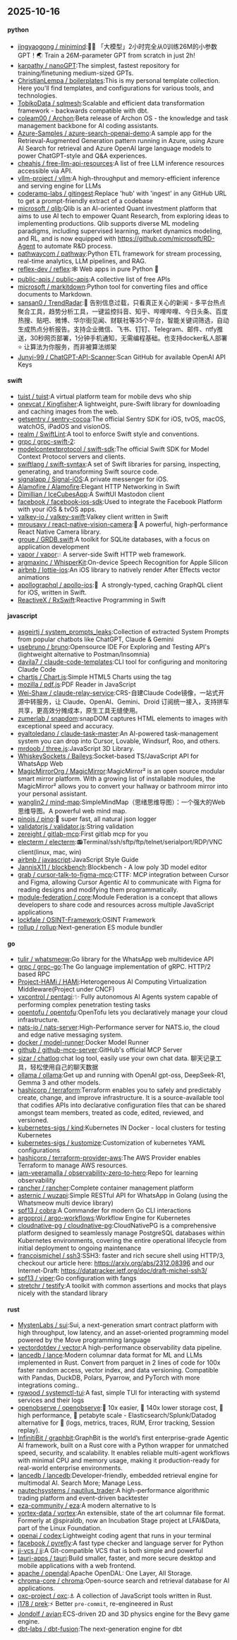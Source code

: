 ## 2025-10-16

#### python
* [jingyaogong / minimind](https://github.com/jingyaogong/minimind):🚀🚀 「大模型」2小时完全从0训练26M的小参数GPT！🌏 Train a 26M-parameter GPT from scratch in just 2h!
* [karpathy / nanoGPT](https://github.com/karpathy/nanoGPT):The simplest, fastest repository for training/finetuning medium-sized GPTs.
* [ChristianLempa / boilerplates](https://github.com/ChristianLempa/boilerplates):This is my personal template collection. Here you'll find templates, and configurations for various tools, and technologies.
* [TobikoData / sqlmesh](https://github.com/TobikoData/sqlmesh):Scalable and efficient data transformation framework - backwards compatible with dbt.
* [coleam00 / Archon](https://github.com/coleam00/Archon):Beta release of Archon OS - the knowledge and task management backbone for AI coding assistants.
* [Azure-Samples / azure-search-openai-demo](https://github.com/Azure-Samples/azure-search-openai-demo):A sample app for the Retrieval-Augmented Generation pattern running in Azure, using Azure AI Search for retrieval and Azure OpenAI large language models to power ChatGPT-style and Q&A experiences.
* [cheahjs / free-llm-api-resources](https://github.com/cheahjs/free-llm-api-resources):A list of free LLM inference resources accessible via API.
* [vllm-project / vllm](https://github.com/vllm-project/vllm):A high-throughput and memory-efficient inference and serving engine for LLMs
* [coderamp-labs / gitingest](https://github.com/coderamp-labs/gitingest):Replace 'hub' with 'ingest' in any GitHub URL to get a prompt-friendly extract of a codebase
* [microsoft / qlib](https://github.com/microsoft/qlib):Qlib is an AI-oriented Quant investment platform that aims to use AI tech to empower Quant Research, from exploring ideas to implementing productions. Qlib supports diverse ML modeling paradigms, including supervised learning, market dynamics modeling, and RL, and is now equipped with https://github.com/microsoft/RD-Agent to automate R&D process.
* [pathwaycom / pathway](https://github.com/pathwaycom/pathway):Python ETL framework for stream processing, real-time analytics, LLM pipelines, and RAG.
* [reflex-dev / reflex](https://github.com/reflex-dev/reflex):🕸️ Web apps in pure Python 🐍
* [public-apis / public-apis](https://github.com/public-apis/public-apis):A collective list of free APIs
* [microsoft / markitdown](https://github.com/microsoft/markitdown):Python tool for converting files and office documents to Markdown.
* [sansan0 / TrendRadar](https://github.com/sansan0/TrendRadar):🎯 告别信息过载，只看真正关心的新闻 - 多平台热点聚合工具，趋势分析工具，一键监控抖音、知乎、哔哩哔哩、今日头条、百度热搜、贴吧、微博、华尔街见闻、财联社等35个平台，智能关键词筛选，自动生成热点分析报告。支持企业微信、飞书、钉钉、Telegram、邮件、ntfy推送，30秒网页部署，1分钟手机通知，无需编程基础。也支持docker私人部署⭐ 让算法为你服务，而非被算法绑架
* [Junyi-99 / ChatGPT-API-Scanner](https://github.com/Junyi-99/ChatGPT-API-Scanner):Scan GitHub for available OpenAI API Keys

#### swift
* [tuist / tuist](https://github.com/tuist/tuist):A virtual platform team for mobile devs who ship
* [onevcat / Kingfisher](https://github.com/onevcat/Kingfisher):A lightweight, pure-Swift library for downloading and caching images from the web.
* [getsentry / sentry-cocoa](https://github.com/getsentry/sentry-cocoa):The official Sentry SDK for iOS, tvOS, macOS, watchOS, iPadOS and visionOS.
* [realm / SwiftLint](https://github.com/realm/SwiftLint):A tool to enforce Swift style and conventions.
* [grpc / grpc-swift-2](https://github.com/grpc/grpc-swift-2):
* [modelcontextprotocol / swift-sdk](https://github.com/modelcontextprotocol/swift-sdk):The official Swift SDK for Model Context Protocol servers and clients.
* [swiftlang / swift-syntax](https://github.com/swiftlang/swift-syntax):A set of Swift libraries for parsing, inspecting, generating, and transforming Swift source code.
* [signalapp / Signal-iOS](https://github.com/signalapp/Signal-iOS):A private messenger for iOS.
* [Alamofire / Alamofire](https://github.com/Alamofire/Alamofire):Elegant HTTP Networking in Swift
* [Dimillian / IceCubesApp](https://github.com/Dimillian/IceCubesApp):A SwiftUI Mastodon client
* [facebook / facebook-ios-sdk](https://github.com/facebook/facebook-ios-sdk):Used to integrate the Facebook Platform with your iOS & tvOS apps.
* [valkey-io / valkey-swift](https://github.com/valkey-io/valkey-swift):Valkey client written in Swift
* [mrousavy / react-native-vision-camera](https://github.com/mrousavy/react-native-vision-camera):📸 A powerful, high-performance React Native Camera library.
* [groue / GRDB.swift](https://github.com/groue/GRDB.swift):A toolkit for SQLite databases, with a focus on application development
* [vapor / vapor](https://github.com/vapor/vapor):💧 A server-side Swift HTTP web framework.
* [argmaxinc / WhisperKit](https://github.com/argmaxinc/WhisperKit):On-device Speech Recognition for Apple Silicon
* [airbnb / lottie-ios](https://github.com/airbnb/lottie-ios):An iOS library to natively render After Effects vector animations
* [apollographql / apollo-ios](https://github.com/apollographql/apollo-ios):📱  A strongly-typed, caching GraphQL client for iOS, written in Swift.
* [ReactiveX / RxSwift](https://github.com/ReactiveX/RxSwift):Reactive Programming in Swift

#### javascript
* [asgeirtj / system_prompts_leaks](https://github.com/asgeirtj/system_prompts_leaks):Collection of extracted System Prompts from popular chatbots like ChatGPT, Claude & Gemini
* [usebruno / bruno](https://github.com/usebruno/bruno):Opensource IDE For Exploring and Testing API's (lightweight alternative to Postman/Insomnia)
* [davila7 / claude-code-templates](https://github.com/davila7/claude-code-templates):CLI tool for configuring and monitoring Claude Code
* [chartjs / Chart.js](https://github.com/chartjs/Chart.js):Simple HTML5 Charts using the <canvas> tag
* [mozilla / pdf.js](https://github.com/mozilla/pdf.js):PDF Reader in JavaScript
* [Wei-Shaw / claude-relay-service](https://github.com/Wei-Shaw/claude-relay-service):CRS-自建Claude Code镜像，一站式开源中转服务，让 Claude、OpenAI、Gemini、Droid 订阅统一接入，支持拼车共享，更高效分摊成本，原生工具无缝使用。
* [zumerlab / snapdom](https://github.com/zumerlab/snapdom):snapDOM captures HTML elements to images with exceptional speed and accuracy.
* [eyaltoledano / claude-task-master](https://github.com/eyaltoledano/claude-task-master):An AI-powered task-management system you can drop into Cursor, Lovable, Windsurf, Roo, and others.
* [mrdoob / three.js](https://github.com/mrdoob/three.js):JavaScript 3D Library.
* [WhiskeySockets / Baileys](https://github.com/WhiskeySockets/Baileys):Socket-based TS/JavaScript API for WhatsApp Web
* [MagicMirrorOrg / MagicMirror](https://github.com/MagicMirrorOrg/MagicMirror):MagicMirror² is an open source modular smart mirror platform. With a growing list of installable modules, the MagicMirror² allows you to convert your hallway or bathroom mirror into your personal assistant.
* [wanglin2 / mind-map](https://github.com/wanglin2/mind-map):SimpleMindMap（思绪思维导图）：一个强大的Web思维导图。A powerful web mind map.
* [pinojs / pino](https://github.com/pinojs/pino):🌲 super fast, all natural json logger
* [validatorjs / validator.js](https://github.com/validatorjs/validator.js):String validation
* [zereight / gitlab-mcp](https://github.com/zereight/gitlab-mcp):First gitlab mcp for you
* [electerm / electerm](https://github.com/electerm/electerm):📻Terminal/ssh/sftp/ftp/telnet/serialport/RDP/VNC client(linux, mac, win)
* [airbnb / javascript](https://github.com/airbnb/javascript):JavaScript Style Guide
* [JannisX11 / blockbench](https://github.com/JannisX11/blockbench):Blockbench - A low poly 3D model editor
* [grab / cursor-talk-to-figma-mcp](https://github.com/grab/cursor-talk-to-figma-mcp):CTTF: MCP integration between Cursor and Figma, allowing Cursor Agentic AI to communicate with Figma for reading designs and modifying them programmatically.
* [module-federation / core](https://github.com/module-federation/core):Module Federation is a concept that allows developers to share code and resources across multiple JavaScript applications
* [lockfale / OSINT-Framework](https://github.com/lockfale/OSINT-Framework):OSINT Framework
* [rollup / rollup](https://github.com/rollup/rollup):Next-generation ES module bundler

#### go
* [tulir / whatsmeow](https://github.com/tulir/whatsmeow):Go library for the WhatsApp web multidevice API
* [grpc / grpc-go](https://github.com/grpc/grpc-go):The Go language implementation of gRPC. HTTP/2 based RPC
* [Project-HAMi / HAMi](https://github.com/Project-HAMi/HAMi):Heterogeneous AI Computing Virtualization Middleware(Project under CNCF)
* [vxcontrol / pentagi](https://github.com/vxcontrol/pentagi):✨ Fully autonomous AI Agents system capable of performing complex penetration testing tasks
* [opentofu / opentofu](https://github.com/opentofu/opentofu):OpenTofu lets you declaratively manage your cloud infrastructure.
* [nats-io / nats-server](https://github.com/nats-io/nats-server):High-Performance server for NATS.io, the cloud and edge native messaging system.
* [docker / model-runner](https://github.com/docker/model-runner):Docker Model Runner
* [github / github-mcp-server](https://github.com/github/github-mcp-server):GitHub's official MCP Server
* [sjzar / chatlog](https://github.com/sjzar/chatlog):chat log tool, easily use your own chat data. 聊天记录工具，轻松使用自己的聊天数据
* [ollama / ollama](https://github.com/ollama/ollama):Get up and running with OpenAI gpt-oss, DeepSeek-R1, Gemma 3 and other models.
* [hashicorp / terraform](https://github.com/hashicorp/terraform):Terraform enables you to safely and predictably create, change, and improve infrastructure. It is a source-available tool that codifies APIs into declarative configuration files that can be shared amongst team members, treated as code, edited, reviewed, and versioned.
* [kubernetes-sigs / kind](https://github.com/kubernetes-sigs/kind):Kubernetes IN Docker - local clusters for testing Kubernetes
* [kubernetes-sigs / kustomize](https://github.com/kubernetes-sigs/kustomize):Customization of kubernetes YAML configurations
* [hashicorp / terraform-provider-aws](https://github.com/hashicorp/terraform-provider-aws):The AWS Provider enables Terraform to manage AWS resources.
* [iam-veeramalla / observability-zero-to-hero](https://github.com/iam-veeramalla/observability-zero-to-hero):Repo for learning observability
* [rancher / rancher](https://github.com/rancher/rancher):Complete container management platform
* [asternic / wuzapi](https://github.com/asternic/wuzapi):Simple RESTful API for WhatsApp in Golang (using the Whatsmeow multi device library)
* [spf13 / cobra](https://github.com/spf13/cobra):A Commander for modern Go CLI interactions
* [argoproj / argo-workflows](https://github.com/argoproj/argo-workflows):Workflow Engine for Kubernetes
* [cloudnative-pg / cloudnative-pg](https://github.com/cloudnative-pg/cloudnative-pg):CloudNativePG is a comprehensive platform designed to seamlessly manage PostgreSQL databases within Kubernetes environments, covering the entire operational lifecycle from initial deployment to ongoing maintenance
* [francoismichel / ssh3](https://github.com/francoismichel/ssh3):SSH3: faster and rich secure shell using HTTP/3, checkout our article here: https://arxiv.org/abs/2312.08396 and our Internet-Draft: https://datatracker.ietf.org/doc/draft-michel-ssh3/
* [spf13 / viper](https://github.com/spf13/viper):Go configuration with fangs
* [stretchr / testify](https://github.com/stretchr/testify):A toolkit with common assertions and mocks that plays nicely with the standard library

#### rust
* [MystenLabs / sui](https://github.com/MystenLabs/sui):Sui, a next-generation smart contract platform with high throughput, low latency, and an asset-oriented programming model powered by the Move programming language
* [vectordotdev / vector](https://github.com/vectordotdev/vector):A high-performance observability data pipeline.
* [lancedb / lance](https://github.com/lancedb/lance):Modern columnar data format for ML and LLMs implemented in Rust. Convert from parquet in 2 lines of code for 100x faster random access, vector index, and data versioning. Compatible with Pandas, DuckDB, Polars, Pyarrow, and PyTorch with more integrations coming..
* [rgwood / systemctl-tui](https://github.com/rgwood/systemctl-tui):A fast, simple TUI for interacting with systemd services and their logs
* [openobserve / openobserve](https://github.com/openobserve/openobserve):🚀 10x easier, 🚀 140x lower storage cost, 🚀 high performance, 🚀 petabyte scale - Elasticsearch/Splunk/Datadog alternative for 🚀 (logs, metrics, traces, RUM, Error tracking, Session replay).
* [InfinitiBit / graphbit](https://github.com/InfinitiBit/graphbit):GraphBit is the world’s first enterprise-grade Agentic AI framework, built on a Rust core with a Python wrapper for unmatched speed, security, and scalability. It enables reliable multi-agent workflows with minimal CPU and memory usage, making it production-ready for real-world enterprise environments.
* [lancedb / lancedb](https://github.com/lancedb/lancedb):Developer-friendly, embedded retrieval engine for multimodal AI. Search More; Manage Less.
* [nautechsystems / nautilus_trader](https://github.com/nautechsystems/nautilus_trader):A high-performance algorithmic trading platform and event-driven backtester
* [eza-community / eza](https://github.com/eza-community/eza):A modern alternative to ls
* [vortex-data / vortex](https://github.com/vortex-data/vortex):An extensible, state of the art columnar file format. Formerly at @spiraldb, now an Incubation Stage project at LFAI&Data, part of the Linux Foundation.
* [openai / codex](https://github.com/openai/codex):Lightweight coding agent that runs in your terminal
* [facebook / pyrefly](https://github.com/facebook/pyrefly):A fast type checker and language server for Python
* [jj-vcs / jj](https://github.com/jj-vcs/jj):A Git-compatible VCS that is both simple and powerful
* [tauri-apps / tauri](https://github.com/tauri-apps/tauri):Build smaller, faster, and more secure desktop and mobile applications with a web frontend.
* [apache / opendal](https://github.com/apache/opendal):Apache OpenDAL: One Layer, All Storage.
* [chroma-core / chroma](https://github.com/chroma-core/chroma):Open-source search and retrieval database for AI applications.
* [oxc-project / oxc](https://github.com/oxc-project/oxc):⚓ A collection of JavaScript tools written in Rust.
* [j178 / prek](https://github.com/j178/prek):⚡ Better `pre-commit`, re-engineered in Rust
* [Jondolf / avian](https://github.com/Jondolf/avian):ECS-driven 2D and 3D physics engine for the Bevy game engine.
* [dbt-labs / dbt-fusion](https://github.com/dbt-labs/dbt-fusion):The next-generation engine for dbt
